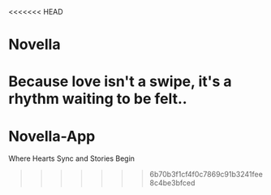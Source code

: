 <<<<<<< HEAD
# Novella
Because love isn't a swipe, it's a rhythm waiting to be felt..
=======
# Novella-App
Where Hearts Sync and Stories Begin
>>>>>>> 6b70b3f1cf4f0c7869c91b3241fee8c4be3bfced
